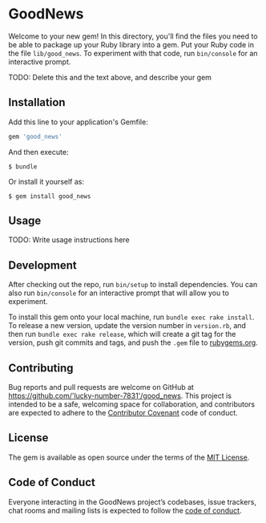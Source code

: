 # GoodNews

Welcome to your new gem! In this directory, you'll find the files you need to be able to package up your Ruby library into a gem. Put your Ruby code in the file `lib/good_news`. To experiment with that code, run `bin/console` for an interactive prompt.

TODO: Delete this and the text above, and describe your gem

## Installation

Add this line to your application's Gemfile:

```ruby
gem 'good_news'
```

And then execute:

    $ bundle

Or install it yourself as:

    $ gem install good_news

## Usage

TODO: Write usage instructions here

## Development

After checking out the repo, run `bin/setup` to install dependencies. You can also run `bin/console` for an interactive prompt that will allow you to experiment.

To install this gem onto your local machine, run `bundle exec rake install`. To release a new version, update the version number in `version.rb`, and then run `bundle exec rake release`, which will create a git tag for the version, push git commits and tags, and push the `.gem` file to [rubygems.org](https://rubygems.org).

## Contributing

Bug reports and pull requests are welcome on GitHub at https://github.com/'lucky-number-7831'/good_news. This project is intended to be a safe, welcoming space for collaboration, and contributors are expected to adhere to the [Contributor Covenant](http://contributor-covenant.org) code of conduct.

## License

The gem is available as open source under the terms of the [MIT License](https://opensource.org/licenses/MIT).

## Code of Conduct

Everyone interacting in the GoodNews project’s codebases, issue trackers, chat rooms and mailing lists is expected to follow the [code of conduct](https://github.com/'lucky-number-7831'/good_news/blob/master/CODE_OF_CONDUCT.md).
